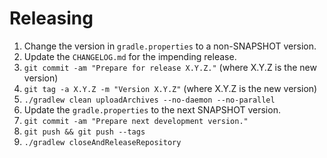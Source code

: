 Releasing
=========

1. Change the version in `gradle.properties` to a non-SNAPSHOT version.
2. Update the `CHANGELOG.md` for the impending release.
3. `git commit -am "Prepare for release X.Y.Z."` (where X.Y.Z is the new version)
4. `git tag -a X.Y.Z -m "Version X.Y.Z"` (where X.Y.Z is the new version)
5. `./gradlew clean uploadArchives --no-daemon --no-parallel`
6. Update the `gradle.properties` to the next SNAPSHOT version.
7. `git commit -am "Prepare next development version."`
8. `git push && git push --tags`
9. `./gradlew closeAndReleaseRepository`
